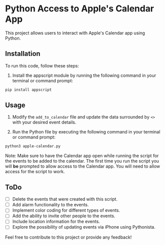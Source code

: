 # Python Access to Apple's Calendar App

This project allows users to interact with Apple's Calendar app using Python.

## Installation

To run this code, follow these steps:

1. Install the appscript module by running the following command in your terminal or command prompt:

```zsh
pip install appscript
```

## Usage

1. Modify the `add_to_calendar` file and update the data surrounded by `<>` with your desired event details.

2. Run the Python file by executing the following command in your terminal or command prompt:

```zsh
python3 apple-calendar.py
```

Note: Make sure to have the Calendar app open while running the script for the events to be added to the calendar. The first time you run the script you will **be** prompted to allow access to the Calendar app. You will need to allow access for the script to work.

## ToDo

- [ ] Delete the events that were created with this script.
- [ ] Add alarm functionality to the events.
- [ ] Implement color coding for different types of events.
- [ ] Add the ability to invite other people to the events.
- [ ] Include location information for the events.
- [ ] Explore the possibility of updating events via iPhone using Pythonista.

Feel free to contribute to this project or provide any feedback!
